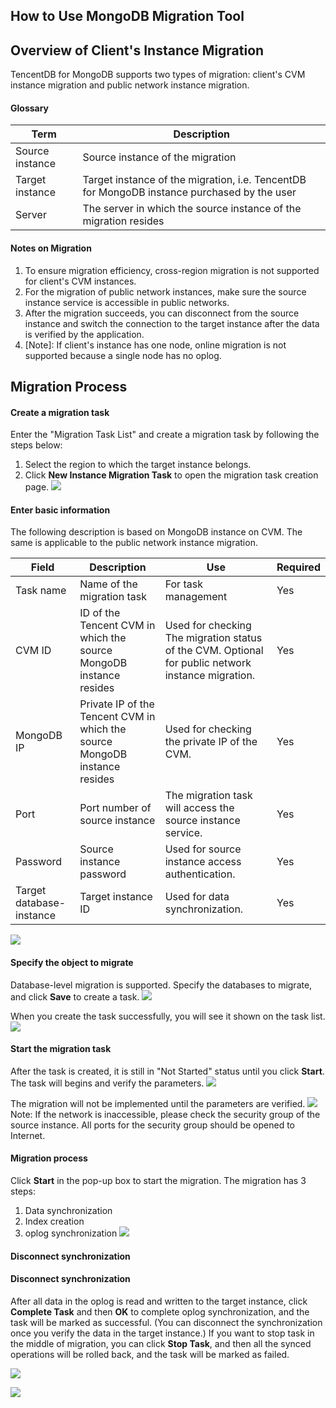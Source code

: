 ## How to Use MongoDB Migration Tool
## Overview of Client's Instance Migration
TencentDB for MongoDB supports two types of migration: client's CVM instance migration and public network instance migration.
#### Glossary

| Term | Description |
|---------|---------|
| Source instance | Source instance of the migration |
| Target instance | Target instance of the migration, i.e. TencentDB for MongoDB instance purchased by the user |
| Server | The server in which the source instance of the migration resides |

#### Notes on Migration
1. To ensure migration efficiency, cross-region migration is not supported for client's CVM instances.
2. For the migration of public network instances, make sure the source instance service is accessible in public networks.
3. After the migration succeeds, you can disconnect from the source instance and switch the connection to the target instance after the data is verified by the application.
4. [Note]: If client's instance has one node, online migration is not supported because a single node has no oplog.

## Migration Process
#### Create a migration task
Enter the "Migration Task List" and create a migration task by following the steps below:
1.	Select the region to which the target instance belongs.
2.	Click **New Instance Migration Task** to open the migration task creation page.
![](https://mc.qcloudimg.com/static/img/164c0ebdd2ce7a9a171c9be0727b6cb3/1.1.png)

#### Enter basic information
The following description is based on MongoDB instance on CVM. The same is applicable to the public network instance migration.

| Field | Description | Use | Required |
|---------|---------|---------|---------|
| Task name | Name of the migration task | For task management | Yes |
| CVM ID | ID of the Tencent CVM in which the source MongoDB instance resides | Used for checking The migration status of the CVM.  Optional for public network instance migration. | Yes |
| MongoDB IP | Private IP of the Tencent CVM in which the source MongoDB instance resides | Used for checking the private IP of the CVM. | Yes |
| Port | Port number of source instance | The migration task will access the source instance service. | Yes |
| Password | Source instance password |  Used for source instance access authentication. | Yes |
| Target database-instance | Target instance ID | Used for data synchronization. | Yes |
![](https://mc.qcloudimg.com/static/img/77fb157b0783b3706e5bd7f97d3eb6fb/2.png)

#### Specify the object to migrate
Database-level migration is supported. Specify the databases to migrate, and click **Save** to create a task.
![](https://mc.qcloudimg.com/static/img/d04abd9d68433d3377adfe97cdf9ebf3/4.png)

When you create the task successfully, you will see it shown on the task list.
![](https://mc.qcloudimg.com/static/img/346f74a2a400e9ef851d35412cb8dfb4/5.png)

#### Start the migration task
After the task is created, it is still in "Not Started" status until you click **Start**. The task will begins and verify the parameters.
![](https://mc.qcloudimg.com/static/img/188aace20bea6af2363b6b170409bb4a/6.png)

The migration will not be implemented until the parameters are verified.
![](https://mc.qcloudimg.com/static/img/417733549ad60a3fbcbec475663f762f/7.png)
Note: If the network is inaccessible, please check the security group of the source instance. All ports for the security group should be opened to Internet.

#### Migration process
Click **Start** in the pop-up box to start the migration.
The migration has 3 steps:
1. Data synchronization
2. Index creation
3. oplog synchronization
![](https://mc.qcloudimg.com/static/img/4e72afb7a91729bbcc47e9424bc6ff65/8.png)

#### Disconnect synchronization
#### Disconnect synchronization
After all data in the oplog is read and written to the target instance, click **Complete Task** and then **OK** to complete oplog synchronization, and the task will be marked as successful. (You can disconnect the synchronization once you verify the data in the target instance.)
If you want to stop task in the middle of migration, you can click **Stop Task**, and then all the synced operations will be rolled back, and the task will be marked as failed.

![](https://mc.qcloudimg.com/static/img/d4f8a746fb7be7c172088ce808d13fc1/9.png)

![](https://mc.qcloudimg.com/static/img/e56d0392b9e0fc287eec5ee1e8fcfd12/10.png)

